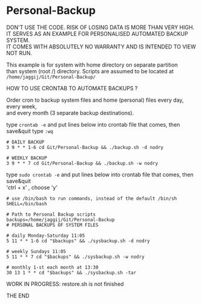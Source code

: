 # Personal-Backup

DON'T USE THE CODE. RISK OF LOSING DATA IS MORE THAN VERY HIGH.  
IT SERVES AS AN EXAMPLE FOR PERSONALISED AUTOMATED BACKUP SYSTEM.  
IT COMES WITH ABSOLUTELY NO WARRANTY AND IS INTENDED TO VIEW NOT RUN.  

This example is for system with home directory on separate partition  
than system (root /) directory. Scripts are assumed to be located at  
`/home/jaggij/Git/Personal-Backup/`  

HOW TO USE CRONTAB TO AUTOMATE BACKUPS ?  

Order cron to backup system files and home (personal) files every day, every week,  
and every month (3 separate backup destinations).  

type `crontab -e` and put lines below into crontab file that comes, then save&quit type `:wq`  
```  
# DAILY BACKUP  
3 9 * * 1-6 cd Git/Personal-Backup && ./backup.sh -d nodry  

# WEEKLY BACKUP  
3 9 * * 7 cd Git/Personal-Backup && ./backup.sh -w nodry  
```
type `sudo crontab -e`  and put lines below into crontab file that comes, then save&quit  
'ctrl + x' , choose 'y'  
```
# use /bin/bash to run commands, instead of the default /bin/sh
SHELL=/bin/bash

# Path to Personal Backup scripts
backups=/home/jaggij/Git/Personal-Backup
# PERSONAL BACKUPS OF SYSTEM FILES

# daily Monday-Saturday 11:05
5 11 * * 1-6 cd "$backups" && ./sysbackup.sh -d nodry

# weekly Sundays 11:05
5 11 * * 7 cd "$backups" && ./sysbackup.sh -w nodry

# monthly 1-st each month at 13:30 
30 13 1 * * cd "$backups" && ./sysbackup.sh -tar
```

WORK IN PROGRESS: restore.sh is not finished  

THE END
